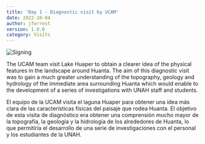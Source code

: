 ```yaml
---
title: 'Day 1 - Diagnostic visit by UCAM'
date: 2022-10-04 
author: jforrest
version: 1.0.0
category: Visits
---
```


![Signing](/assets/posts/1Huaper.JPG)


The UCAM team visit Lake Huaper to obtain a clearer idea of the physical features in the landscape around Huanta. The aim of this diagnostic visit was to gain a much greater understanding of the topography, geology and hydrology of the immediate area surrounding Huanta which would enable to the development of a series of investigations with UNAH staff and students.

El equipo de la UCAM visita el laguna Huaper para obtener una idea más clara de las características físicas del paisaje que rodea Huanta. El objetivo de esta visita de diagnóstico era obtener una comprensión mucho mayor de la topografía, la geología y la hidrología de los alrededores de Huanta, lo que permitiría el desarrollo de una serie de investigaciones con el personal y los estudiantes de la UNAH.

